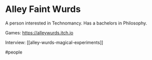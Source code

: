 # Alley Faint Wurds

A person interested in Technomancy. Has a bachelors in Philosophy.

Games: https://alleywurds.itch.io

Interview: [[alley-wurds-magical-experiments]]

#people 